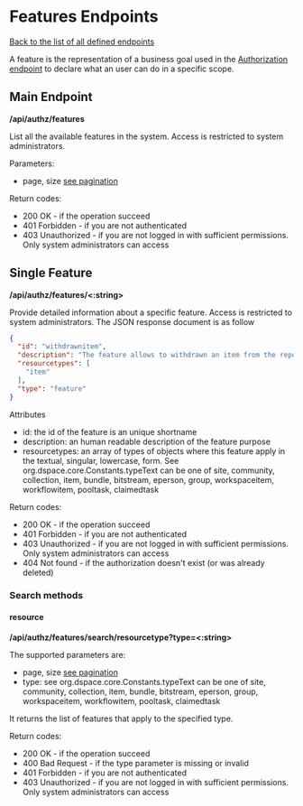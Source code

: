 # Features Endpoints
[Back to the list of all defined endpoints](endpoints.md)

A feature is the representation of a business goal used in the [Authorization endpoint](authorizations.md) to declare what an user can do in a specific scope.

## Main Endpoint
**/api/authz/features**

List all the available features in the system. Access is restricted to system administrators.

Parameters:
* page, size [see pagination](README.md#Pagination)

Return codes:
* 200 OK - if the operation succeed
* 401 Forbidden - if you are not authenticated
* 403 Unauthorized - if you are not logged in with sufficient permissions. Only system administrators can access

## Single Feature
**/api/authz/features/<:string>**

Provide detailed information about a specific feature. Access is restricted to system administrators. The JSON response document is as follow

```json
{
  "id": "withdrawnitem",
  "description": "The feature allows to withdrawn an item from the repository without deleting it. The restoreitem feature allow to undo the process",
  "resourcetypes": [
  	"item"
  ],
  "type": "feature"
}
```

Attributes
* id: the id of the feature is an unique shortname
* description: an human readable description of the feature purpose 
* resourcetypes: an array of types of objects where this feature apply in the textual, singular, lowercase, form. See org.dspace.core.Constants.typeText can be one of site, community, collection, item, bundle, bitstream, eperson, group, workspaceitem, workflowitem, pooltask, claimedtask

Return codes:
* 200 OK - if the operation succeed
* 401 Forbidden - if you are not authenticated
* 403 Unauthorized - if you are not logged in with sufficient permissions. Only system administrators can access
* 404 Not found - if the authorization doesn't exist (or was already deleted)

### Search methods
#### resource
**/api/authz/features/search/resourcetype?type=<:string>**

The supported parameters are:
* page, size [see pagination](README.md#Pagination)
* type: see org.dspace.core.Constants.typeText can be one of site, community, collection, item, bundle, bitstream, eperson, group, workspaceitem, workflowitem, pooltask, claimedtask

It returns the list of features that apply to the specified type. 

Return codes:
* 200 OK - if the operation succeed
* 400 Bad Request - if the type parameter is missing or invalid
* 401 Forbidden - if you are not authenticated
* 403 Unauthorized - if you are not logged in with sufficient permissions. Only system administrators can access 
